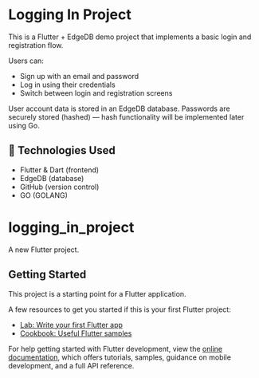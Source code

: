 # Logging In Project

This is a Flutter + EdgeDB demo project that implements a basic login and registration flow.

Users can:
- Sign up with an email and password
- Log in using their credentials
- Switch between login and registration screens

User account data is stored in an EdgeDB database. Passwords are securely stored (hashed) — hash functionality will be implemented later using Go.

## 🧱 Technologies Used

- Flutter & Dart (frontend)
- EdgeDB (database)
- GitHub (version control)
- GO (GOLANG)

# logging_in_project

A new Flutter project.

## Getting Started

This project is a starting point for a Flutter application.

A few resources to get you started if this is your first Flutter project:

- [Lab: Write your first Flutter app](https://docs.flutter.dev/get-started/codelab)
- [Cookbook: Useful Flutter samples](https://docs.flutter.dev/cookbook)

For help getting started with Flutter development, view the
[online documentation](https://docs.flutter.dev/), which offers tutorials,
samples, guidance on mobile development, and a full API reference.
